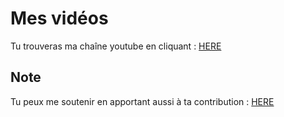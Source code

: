 # Mes vidéos
Tu trouveras ma chaîne youtube en cliquant : [HERE](https://www.youtube.com/channel/UCBp8nVb96Z7DbNsyC6hMzPw)

## Note 
Tu peux me soutenir en apportant aussi à ta contribution : [HERE](https://www.paypal.me/LeBriCodeur)
